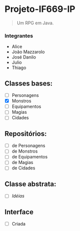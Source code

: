 # Projeto-IF669-IP

> Um RPG em Java.

### Integrantes
- Alice
- João Mazzarolo
- José Danilo
- Julio
- Thiago

## Classes bases:
- [ ] Personagens
- [x] Monstros
- [ ] Equipamentos
- [ ] Magias
- [ ] Cidades

## Repositórios:
- [ ] de Personagens
- [ ] de Monstros
- [ ] de Equipamentos
- [ ] de Magias
- [ ] de Cidades

## Classe abstrata:
- [ ] *Idéias*

## Interface
- [ ] Criada